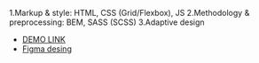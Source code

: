 1.Markup & style: HTML, CSS (Grid/Flexbox), JS
2.Methodology & preprocessing: BEM, SASS (SCSS)
3.Adaptive design
- [DEMO LINK](https://vladislav-tsymbalist.github.io/Kikstarter-landing/)
- [Figma desing](https://www.figma.com/file/Ujp7bCFuvuJlkn8TSbQPSZ/Kickstarter_FE-students?type=design&node-id=19655-32&mode=design)
